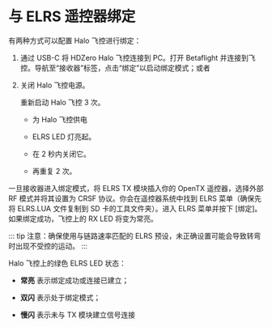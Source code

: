 # 与 ELRS 遥控器绑定

有两种方式可以配置 Halo 飞控进行绑定：

1. 通过 USB-C 将 HDZero Halo 飞控连接到 PC。打开 Betaflight 并连接到飞控。导航至“接收器”标签，点击“绑定”以启动绑定模式；或者

2. 关闭 Halo 飞控电源。

   重新启动 Halo 飞控 3 次。

    - 为 Halo 飞控供电

    - ELRS LED 灯亮起。

    - 在 2 秒内关闭它。

    - 再重复 2 次。

一旦接收器进入绑定模式，将 ELRS TX 模块插入你的 OpenTX 遥控器，选择外部 RF 模式并将其设置为 CRSF 协议。你会在遥控器系统中找到 ELRS 菜单（确保先将 ELRS.LUA 文件复制到 SD 卡的工具文件夹）。进入 ELRS 菜单并按下 [绑定]。如果绑定成功，飞控上的 RX LED 将变为常亮。

::: tip
注意：确保使用与链路速率匹配的 ELRS 预设，未正确设置可能会导致转弯时出现不受控的运动。
:::

Halo 飞控上的绿色 ELRS LED 状态：

- **常亮** 表示绑定成功或连接已建立；

- **双闪** 表示处于绑定模式；

- **慢闪** 表示未与 TX 模块建立信号连接
